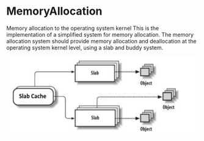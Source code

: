 # MemoryAllocation
Memory allocation to the operating system kernel
This is the implementation of a simplified system for memory allocation. The memory allocation system should provide memory allocation and deallocation
at the operating system kernel level, using a slab and buddy system.

![alt text](https://github.com/uros99/MemoryAllocation/blob/master/slab-org.png)

